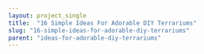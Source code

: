 ```yaml
---
layout: project_single
title:  "16 Simple Ideas For Adorable DIY Terrariums"
slug: "16-simple-ideas-for-adorable-diy-terrariums"
parent: "ideas-for-adorable-diy-terrariums"
---
```

 